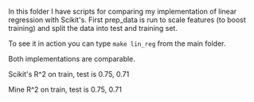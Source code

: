 In this folder I have scripts for comparing my implementation of linear regression with Scikit's.
First prep_data is run to scale features (to boost training) and split the data into test and training set.

To see it in action you can type 
```make lin_reg``` from the main folder.

Both implementations are comparable.

Scikit's R^2 on train, test is 0.75, 0.71

Mine R^2 on train, test is 0.75, 0.71